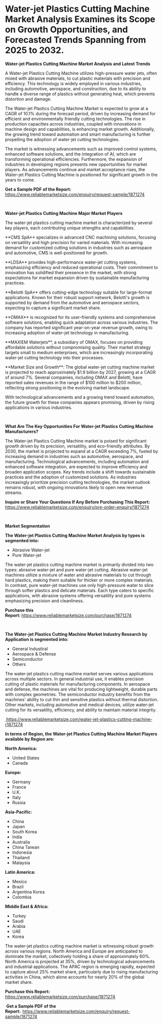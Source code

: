<p><h1>Water-jet Plastics Cutting Machine Market Analysis Examines its Scope on Growth Opportunities, and Forecasted Trends Spanning from 2025 to 2032.</h1></p><p><strong>Water-jet Plastics Cutting Machine Market Analysis and Latest Trends</strong></p>
<p><p>A Water-jet Plastics Cutting Machine utilizes high-pressure water jets, often mixed with abrasive materials, to cut plastic materials with precision and efficiency. This technology is widely employed in various industries, including automotive, aerospace, and construction, due to its ability to handle a diverse range of plastics without generating heat, which prevents distortion and damage.</p><p>The Water-jet Plastics Cutting Machine Market is expected to grow at a CAGR of 10.1% during the forecast period, driven by increasing demand for efficient and environmentally friendly cutting technologies. The rise in production capacities across industries, coupled with innovations in machine design and capabilities, is enhancing market growth. Additionally, the growing trend toward automation and smart manufacturing is further propelling the adoption of water-jet cutting technologies.</p><p>The market is witnessing advancements such as improved control systems, enhanced software solutions, and the integration of AI, which are transforming operational efficiencies. Furthermore, the expansion of industries in developing regions presents new opportunities for market players. As advancements continue and market acceptance rises, the Water-jet Plastics Cutting Machine is positioned for significant growth in the years to come.</p></p>
<p><strong>Get a Sample PDF of the Report:&nbsp;</strong> <a href="https://www.reliablemarketsize.com/enquiry/request-sample/1871274?utm_campaign=2769&utm_medium=2&utm_source=Github&utm_content=ia&utm_term=12042025&utm_id=water-jet-plastics-cutting-machine">https://www.reliablemarketsize.com/enquiry/request-sample/1871274</a></p>
<p>&nbsp;</p>
<p><strong>Water-jet Plastics Cutting Machine Major Market Players</strong></p>
<p><p>The water-jet plastics cutting machine market is characterized by several key players, each contributing unique strengths and capabilities. </p><p>**CMS SpA** specializes in advanced CNC machining solutions, focusing on versatility and high precision for varied materials. With increasing demand for customized cutting solutions in industries such as aerospace and automotive, CMS is well-positioned for growth.</p><p>**LDSA** provides high-performance water-jet cutting systems, emphasizing efficiency and reduced operational costs. Their commitment to innovation has solidified their presence in the market, with strong expectations for market expansion driven by sustainable manufacturing practices.</p><p>**Belotti SpA** offers cutting-edge technology suitable for large-format applications. Known for their robust support network, Belotti's growth is supported by demand from the automotive and aerospace sectors, expecting to capture a significant market share.</p><p>**OMAX** is recognized for its user-friendly systems and comprehensive software solutions, enabling quick adaptation across various industries. The company has reported significant year-on-year revenue growth, owing to increasing adoption of water-jet technology in manufacturing.</p><p>**MAXIEM Waterjets**, a subsidiary of OMAX, focuses on providing affordable solutions without compromising quality. Their market strategy targets small to medium enterprises, which are increasingly incorporating water-jet cutting technology into their processes.</p><p>**Market Size and Growth**: The global water-jet cutting machine market is projected to reach approximately $1.9 billion by 2027, growing at a CAGR of around 7%. Several companies, including OMAX and Belotti, have reported sales revenues in the range of $100 million to $200 million, reflecting strong positioning in the evolving market landscape.</p><p>With technological advancements and a growing trend toward automation, the future growth for these companies appears promising, driven by rising applications in various industries.</p></p>
<p>&nbsp;</p>
<p><strong>What Are The Key Opportunities For Water-jet Plastics Cutting Machine Manufacturers?</strong></p>
<p><p>The Water-jet Plastics Cutting Machine market is poised for significant growth driven by its precision, versatility, and eco-friendly attributes. By 2030, the market is projected to expand at a CAGR exceeding 7%, fueled by increasing demand in industries such as automotive, aerospace, and manufacturing. Technological advancements, including automation and enhanced software integration, are expected to improve efficiency and broaden application scopes. Key trends include a shift towards sustainable practices and the adoption of customized solutions. As industries increasingly prioritize precision cutting technologies, the market outlook remains robust, with ongoing innovations likely to open new revenue streams.</p></p>
<p><strong>Inquire or Share Your Questions If Any Before Purchasing This Report:</strong> <a href="https://www.reliablemarketsize.com/enquiry/pre-order-enquiry/1871274?utm_campaign=2769&utm_medium=2&utm_source=Github&utm_content=ia&utm_term=12042025&utm_id=water-jet-plastics-cutting-machine">https://www.reliablemarketsize.com/enquiry/pre-order-enquiry/1871274</a></p>
<p>&nbsp;</p>
<p><strong>Market Segmentation</strong></p>
<p><strong>The Water-jet Plastics Cutting Machine Market Analysis by types is segmented into:</strong></p>
<p><ul><li>Abrasive Water-jet</li><li>Pure Water-jet</li></ul></p>
<p><p>The water-jet plastics cutting machine market is primarily divided into two types: abrasive water-jet and pure water-jet cutting. Abrasive water-jet machines utilize a mixture of water and abrasive materials to cut through hard plastics, making them suitable for thicker or more complex materials. In contrast, pure water-jet machines use only high-pressure water to slice through softer plastics and delicate materials. Each type caters to specific applications, with abrasive systems offering versatility and pure systems emphasizing precision and cleanliness.</p></p>
<p><strong>Purchase this Report:&nbsp;</strong><a href="https://www.reliablemarketsize.com/purchase/1871274?utm_campaign=2769&utm_medium=2&utm_source=Github&utm_content=ia&utm_term=12042025&utm_id=water-jet-plastics-cutting-machine">https://www.reliablemarketsize.com/purchase/1871274</a></p>
<p>&nbsp;</p>
<p><strong>The Water-jet Plastics Cutting Machine Market Industry Research by Application is segmented into:</strong></p>
<p><ul><li>General Industiral</li><li>Aerospace & Defense</li><li>Semiconductor</li><li>Others</li></ul></p>
<p><p>The water-jet plastics cutting machine market serves various applications across multiple sectors. In general industrial use, it enables precision cutting of plastic materials for manufacturing components. In aerospace and defense, the machines are vital for producing lightweight, durable parts with complex geometries. The semiconductor industry benefits from the machines' ability to cut thin and sensitive plastics without thermal distortion. Other markets, including automotive and medical devices, utilize water-jet cutting for its versatility, efficiency, and ability to maintain material integrity.</p></p>
<p><a href="https://www.reliablemarketsize.com/water-jet-plastics-cutting-machine-r1871274?utm_campaign=2769&utm_medium=2&utm_source=Github&utm_content=ia&utm_term=12042025&utm_id=water-jet-plastics-cutting-machine">&nbsp;https://www.reliablemarketsize.com/water-jet-plastics-cutting-machine-r1871274</a></p>
<p><strong>In terms of Region, the Water-jet Plastics Cutting Machine Market Players available by Region are:</strong></p>
<p>
    <p> <strong> North America: </strong>
        <ul>
            <li>United States</li>
            <li>Canada</li>
        </ul>
        </p> 
    <p> <strong> Europe: </strong>
        <ul>
            <li>Germany</li>
            <li>France</li>
            <li>U.K.</li>
            <li>Italy</li>
            <li>Russia</li>
        </ul>
        </p> 
    <p> <strong> Asia-Pacific: </strong>
        <ul>
            <li>China</li>
            <li>Japan</li>
            <li>South Korea</li>
            <li>India</li>
            <li>Australia</li>
            <li>China Taiwan</li>
            <li>Indonesia</li>
            <li>Thailand</li>
            <li>Malaysia</li>
        </ul>
        </p> 
    <p> <strong> Latin America: </strong>
        <ul>
            <li>Mexico</li>
            <li>Brazil</li>
            <li>Argentina Korea</li>
            <li>Colombia</li>
        </ul>
        </p> 
    <p> <strong> Middle East & Africa: </strong>
        <ul>
            <li>Turkey</li>
            <li>Saudi</li>
            <li>Arabia</li>
            <li>UAE</li>
            <li>Korea</li>
        </ul>
    </p>
    </p>
<p><p>The water-jet plastics cutting machine market is witnessing robust growth across various regions. North America and Europe are anticipated to dominate the market, collectively holding a share of approximately 60%. North America is projected at 35%, driven by technological advancements and industrial applications. The APAC region is emerging rapidly, expected to capture about 25% market share, particularly due to rising manufacturing activities in China, which alone accounts for nearly 20% of the global market share.</p></p>
<p><strong>Purchase this Report: </strong><a href="https://www.reliablemarketsize.com/purchase/1871274?utm_campaign=2769&utm_medium=2&utm_source=Github&utm_content=ia&utm_term=12042025&utm_id=water-jet-plastics-cutting-machine">https://www.reliablemarketsize.com/purchase/1871274</a></p>
<p>&nbsp;<strong>Get a Sample PDF of the Report:&nbsp;&nbsp;</strong><a href="https://www.reliablemarketsize.com/enquiry/request-sample/1871274?utm_campaign=2769&utm_medium=2&utm_source=Github&utm_content=ia&utm_term=12042025&utm_id=water-jet-plastics-cutting-machine">https://www.reliablemarketsize.com/enquiry/request-sample/1871274</a></p>
<p><strong></strong></p>
<p><p></p><p></p><p></p></p>